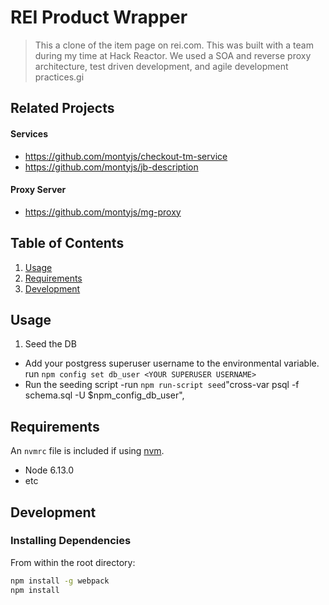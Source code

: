 # REI Product Wrapper

> This a clone of the item page on rei.com. This was built with a team during my time at Hack Reactor. We used a SOA and reverse proxy architecture, test driven development, and agile development practices.gi

## Related Projects
  #### Services
  - https://github.com/montyjs/checkout-tm-service
  - https://github.com/montyjs/jb-description
  #### Proxy Server
  - https://github.com/montyjs/mg-proxy

## Table of Contents

1. [Usage](#Usage)
1. [Requirements](#requirements)
1. [Development](#development)

## Usage

1. Seed the DB
  - Add your postgress superuser username to the environmental variable. 
    run  `npm config set db_user <YOUR SUPERUSER USERNAME>`
  - Run the seeding script
    -run `npm run-script seed`"cross-var psql -f schema.sql -U $npm_config_db_user",


## Requirements

An `nvmrc` file is included if using [nvm](https://github.com/creationix/nvm).

- Node 6.13.0
- etc

## Development

### Installing Dependencies

From within the root directory:

```sh
npm install -g webpack
npm install
```

